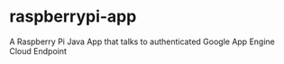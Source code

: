 # raspberrypi-app
A Raspberry Pi Java App that talks to authenticated Google App Engine Cloud Endpoint
